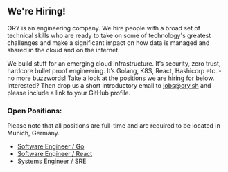 ## We're Hiring!

ORY is an engineering company. We hire people with a broad set of technical skills who are ready to take on some of technology's greatest challenges and make a significant impact on how data is managed and shared in the cloud and on the internet.

We build stuff for an emerging cloud infrastructure. It’s security, zero trust, hardcore bullet proof engineering.
It’s Golang, K8S, React, Hashicorp etc. - no more buzzwords! Take a look at the positions we are hiring for below. Interested? Then drop us a short introductory email to [jobs@ory.sh](mailto:jobs@ory.sh) and please include a link to your GitHub profile.

### Open Positions: 

Please note that all positions are full-time and are required to be located in Munich, Germany.

* [Software Engineer / Go](software-engineer-01.md)
* [Software Engineer / React](software-engineer-02.md)
* [Systems Engineer / SRE](site-reliability-engineering-01.md)
